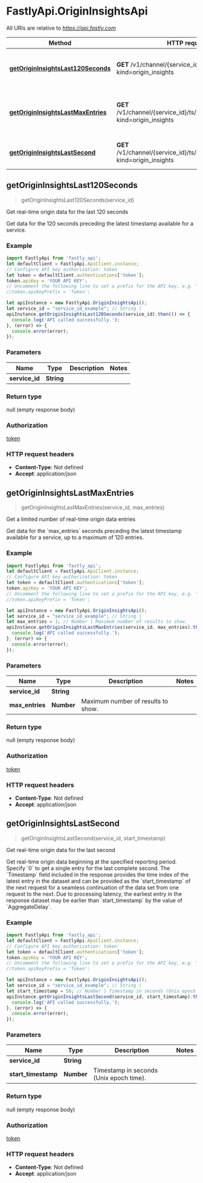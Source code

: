 # FastlyApi.OriginInsightsApi

All URIs are relative to *https://api.fastly.com*

Method | HTTP request | Description
------------- | ------------- | -------------
[**getOriginInsightsLast120Seconds**](OriginInsightsApi.md#getOriginInsightsLast120Seconds) | **GET** /v1/channel/{service_id}/ts/h?kind&#x3D;origin_insights | Get real-time origin data for the last 120 seconds
[**getOriginInsightsLastMaxEntries**](OriginInsightsApi.md#getOriginInsightsLastMaxEntries) | **GET** /v1/channel/{service_id}/ts/h/limit/{max_entries}?kind&#x3D;origin_insights | Get a limited number of real-time origin data entries
[**getOriginInsightsLastSecond**](OriginInsightsApi.md#getOriginInsightsLastSecond) | **GET** /v1/channel/{service_id}/ts/{start_timestamp}?kind&#x3D;origin_insights | Get real-time origin data for the last second



## getOriginInsightsLast120Seconds

> getOriginInsightsLast120Seconds(service_id)

Get real-time origin data for the last 120 seconds

Get data for the 120 seconds preceding the latest timestamp available for a service.

### Example

```javascript
import FastlyApi from 'fastly_api';
let defaultClient = FastlyApi.ApiClient.instance;
// Configure API key authorization: token
let token = defaultClient.authentications['token'];
token.apiKey = 'YOUR API KEY';
// Uncomment the following line to set a prefix for the API key, e.g. "Token" (defaults to null)
//token.apiKeyPrefix = 'Token';

let apiInstance = new FastlyApi.OriginInsightsApi();
let service_id = "service_id_example"; // String | 
apiInstance.getOriginInsightsLast120Seconds(service_id).then(() => {
  console.log('API called successfully.');
}, (error) => {
  console.error(error);
});

```

### Parameters


Name | Type | Description  | Notes
------------- | ------------- | ------------- | -------------
 **service_id** | **String**|  | 

### Return type

null (empty response body)

### Authorization

[token](../README.md#token)

### HTTP request headers

- **Content-Type**: Not defined
- **Accept**: application/json


## getOriginInsightsLastMaxEntries

> getOriginInsightsLastMaxEntries(service_id, max_entries)

Get a limited number of real-time origin data entries

Get data for the &#x60;max_entries&#x60; seconds preceding the latest timestamp available for a service, up to a maximum of 120 entries.

### Example

```javascript
import FastlyApi from 'fastly_api';
let defaultClient = FastlyApi.ApiClient.instance;
// Configure API key authorization: token
let token = defaultClient.authentications['token'];
token.apiKey = 'YOUR API KEY';
// Uncomment the following line to set a prefix for the API key, e.g. "Token" (defaults to null)
//token.apiKeyPrefix = 'Token';

let apiInstance = new FastlyApi.OriginInsightsApi();
let service_id = "service_id_example"; // String | 
let max_entries = 1; // Number | Maximum number of results to show.
apiInstance.getOriginInsightsLastMaxEntries(service_id, max_entries).then(() => {
  console.log('API called successfully.');
}, (error) => {
  console.error(error);
});

```

### Parameters


Name | Type | Description  | Notes
------------- | ------------- | ------------- | -------------
 **service_id** | **String**|  | 
 **max_entries** | **Number**| Maximum number of results to show. | 

### Return type

null (empty response body)

### Authorization

[token](../README.md#token)

### HTTP request headers

- **Content-Type**: Not defined
- **Accept**: application/json


## getOriginInsightsLastSecond

> getOriginInsightsLastSecond(service_id, start_timestamp)

Get real-time origin data for the last second

Get real-time origin data beginning at the specified reporting period. Specify &#x60;0&#x60; to get a single entry for the last complete second. The &#x60;Timestamp&#x60; field included in the response provides the time index of the latest entry in the dataset and can be provided as the &#x60;start_timestamp&#x60; of the next request for a seamless continuation of the data set from one request to the next. Due to processing latency, the earliest entry in the response dataset may be earlier than &#x60;start_timestamp&#x60; by the value of &#x60;AggregateDelay&#x60;. 

### Example

```javascript
import FastlyApi from 'fastly_api';
let defaultClient = FastlyApi.ApiClient.instance;
// Configure API key authorization: token
let token = defaultClient.authentications['token'];
token.apiKey = 'YOUR API KEY';
// Uncomment the following line to set a prefix for the API key, e.g. "Token" (defaults to null)
//token.apiKeyPrefix = 'Token';

let apiInstance = new FastlyApi.OriginInsightsApi();
let service_id = "service_id_example"; // String | 
let start_timestamp = 56; // Number | Timestamp in seconds (Unix epoch time).
apiInstance.getOriginInsightsLastSecond(service_id, start_timestamp).then(() => {
  console.log('API called successfully.');
}, (error) => {
  console.error(error);
});

```

### Parameters


Name | Type | Description  | Notes
------------- | ------------- | ------------- | -------------
 **service_id** | **String**|  | 
 **start_timestamp** | **Number**| Timestamp in seconds (Unix epoch time). | 

### Return type

null (empty response body)

### Authorization

[token](../README.md#token)

### HTTP request headers

- **Content-Type**: Not defined
- **Accept**: application/json


